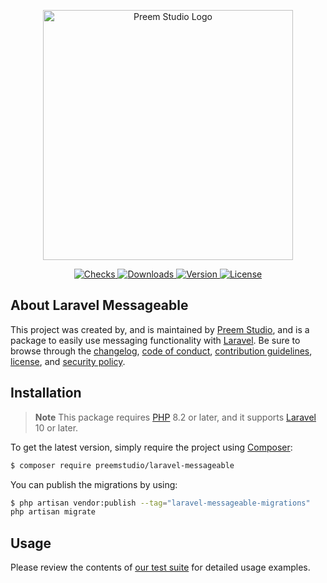 <p align="center">
    <a href="https://preem.studio" target="_blank">
        <img src="https://raw.githubusercontent.com/PreemStudio/assets/main/logo-text.svg" width="400" alt="Preem Studio Logo" />
    </a>
</p>

<p align="center">
    <a href="https://github.com/PreemStudio/laravel-messageable/actions">
        <img src="https://badge.sh/github/check-runs/PreemStudio/laravel-messageable" alt="Checks" />
    </a>
    <a href="https://packagist.org/packages/preemstudio/laravel-messageable">
        <img src="https://badge.sh/packagist/downloads/PreemStudio/laravel-messageable" alt="Downloads" />
    </a>
    <a href="https://packagist.org/packages/preemstudio/laravel-messageable">
        <img src="https://badge.sh/packagist/version/PreemStudio/laravel-messageable" alt="Version" />
    </a>
    <a href="https://packagist.org/packages/preemstudio/laravel-messageable">
        <img src="https://badge.sh/packagist/license/PreemStudio/laravel-messageable" alt="License" />
    </a>
</p>

## About Laravel Messageable

This project was created by, and is maintained by [Preem Studio](https://github.com/PreemStudio), and is a package to easily use messaging functionality with [Laravel](https://laravel.com/). Be sure to browse through the [changelog](CHANGELOG.md), [code of conduct](.github/CODE_OF_CONDUCT.md), [contribution guidelines](.github/CONTRIBUTING.md), [license](LICENSE), and [security policy](.github/SECURITY.md).

## Installation

> **Note**
> This package requires [PHP](https://www.php.net/) 8.2 or later, and it supports [Laravel](https://laravel.com/) 10 or later.

To get the latest version, simply require the project using [Composer](https://getcomposer.org/):

```bash
$ composer require preemstudio/laravel-messageable
```

You can publish the migrations by using:

```bash
$ php artisan vendor:publish --tag="laravel-messageable-migrations"
php artisan migrate
```

## Usage

Please review the contents of [our test suite](/tests) for detailed usage examples.
